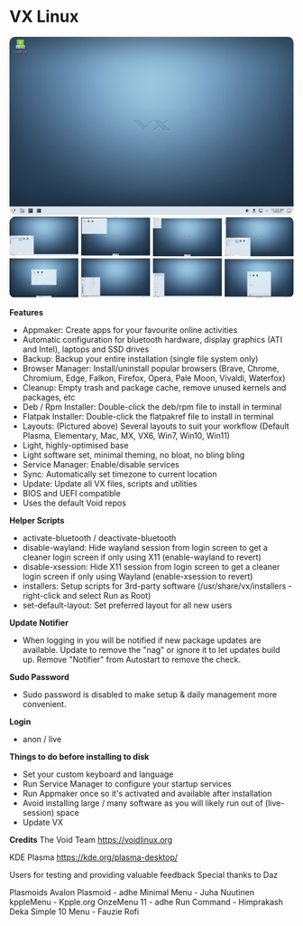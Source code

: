 # VX Linux
<img src="https://github.com/VX-Linux/main/blob/main/vx-6.0.jpg" style="width:960px;border-radius:10px!important;">
<img src="https://github.com/VX-Linux/main/blob/main/vx-layouts.png" style="width:960px;border-radius:10px!important;">

**Features**
- Appmaker: Create apps for your favourite online activities
- Automatic configuration for bluetooth hardware, display graphics (ATI and Intel), laptops and SSD drives
- Backup: Backup your entire installation (single file system only)
- Browser Manager: Install/uninstall popular browsers (Brave, Chrome, Chromium, Edge, Falkon, Firefox, Opera, Pale Moon, Vivaldi, Waterfox)
- Cleanup: Empty trash and package cache, remove unused kernels and packages, etc
- Deb / Rpm Installer: Double-click the deb/rpm file to install in terminal
- Flatpak Installer: Double-click the flatpakref file to install in terminal
- Layouts: (Pictured above) Several layouts to suit your workflow (Default Plasma, Elementary, Mac, MX, VX6, Win7, Win10, Win11)
- Light, highly-optimised base
- Light software set, minimal theming, no bloat, no bling bling
- Service Manager: Enable/disable services
- Sync: Automatically set timezone to current location
- Update: Update all VX files, scripts and utilities
- BIOS and UEFI compatible
- Uses the default Void repos

**Helper Scripts**
- activate-bluetooth / deactivate-bluetooth
- disable-wayland: Hide wayland session from login screen to get a cleaner login screen if only using X11 (enable-wayland to revert)
- disable-xsession: Hide X11 session from login screen to get a cleaner login screen if only using Wayland (enable-xsession to revert)
- installers: Setup scripts for 3rd-party software (/usr/share/vx/installers - right-click and select Run as Root)
- set-default-layout: Set preferred layout for all new users

**Update Notifier**
- When logging in you will be notified if new package updates are available. Update to remove the "nag" or ignore it to let updates build up. Remove "Notifier" from Autostart to remove the check.

**Sudo Password**
- Sudo password is disabled to make setup & daily management more convenient. 

**Login**
- anon / live

**Things to do before installing to disk**
- Set your custom keyboard and language
- Run Service Manager to configure your startup services
- Run Appmaker once so it's activated and available after installation
- Avoid installing large / many software as you will likely run out of (live-session) space
- Update VX

**Credits**
The Void Team
https://voidlinux.org

KDE Plasma
https://kde.org/plasma-desktop/

Users for testing and providing valuable feedback
Special thanks to Daz

Plasmoids
Avalon Plasmoid - adhe
Minimal Menu - Juha Nuutinen
kppleMenu - Kpple.org
OnzeMenu 11 - adhe
Run Command - Himprakash Deka
Simple 10 Menu - Fauzie Rofi
